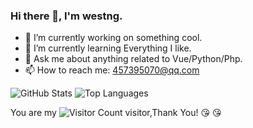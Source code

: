 ### Hi there 👋, I'm westng.

- 🔭 I’m currently working on something cool.
- 🌱 I’m currently learning Everything I like.
- 💬 Ask me about anything related to Vue/Python/Php.
- 📫 How to reach me: 457395070@qq.com

![GitHub Stats](https://github-readme-stats.vercel.app/api?username=westng&show_icons=true&theme=radical)
![Top Languages](https://github-readme-stats.vercel.app/api/top-langs/?username=westng&show_icons=true&theme=radical)


You are my ![Visitor Count](https://profile-counter.glitch.me/westng/count.svg) visitor,Thank You! 😘 😘

